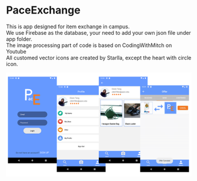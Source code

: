 # PaceExchange
This is app designed for item exchange in campus.  
We use Firebase as the database, your need to add your own json file under app folder.  
The image processing part of code is based on CodingWithMitch on Youtube  
All customed vector icons are created by Starlla, except the heart with circle icon. 


<img src="image/pace_exchange.png">
